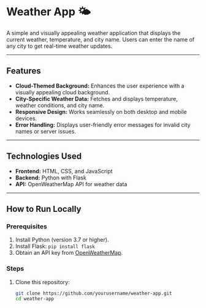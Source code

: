 # Weather App 🌤️

A simple and visually appealing weather application that displays the current weather, temperature, and city name. Users can enter the name of any city to get real-time weather updates.

---

## Features
- **Cloud-Themed Background:** Enhances the user experience with a visually appealing cloud background.
- **City-Specific Weather Data:** Fetches and displays temperature, weather conditions, and city name.
- **Responsive Design:** Works seamlessly on both desktop and mobile devices.
- **Error Handling:** Displays user-friendly error messages for invalid city names or server issues.

---

## Technologies Used
- **Frontend:** HTML, CSS, and JavaScript
- **Backend:** Python with Flask
- **API:** OpenWeatherMap API for weather data

---

## How to Run Locally

### Prerequisites
1. Install Python (version 3.7 or higher).
2. Install Flask: `pip install flask`
3. Obtain an API key from [OpenWeatherMap](https://openweathermap.org/api).

### Steps
1. Clone this repository:
   ```bash
   git clone https://github.com/yourusername/weather-app.git
   cd weather-app
